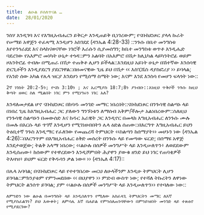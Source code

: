 ```yaml
---
title:  ልዑል ይሰለጥናል …
date:  28/01/2020
---
```


ንስሃ እንዲገባ እና የእግዚአብሔርን ይቅርታ እንዲጠይቅ ቢነገረውም; የናቡከደነጾር ያላላ ኩራት የሠማይ አዋጅን ተፈጻሚ እንዲሆን አስገደደ (ዳንኤል 4:28-33) ::ንጉሱ በቤተ መንግስቱ እየተንጎራደደ እና ስላከናወናቸው ነገሮች እራሱን ሲያመሰግን; ከቤተ መንግስቱ ወጥቶ እንዲሔድ ባደረገው የአእምሮ መነካት ሁኔታ ተጎዳ::ምን አልባት በአእምሮ በሽታ ክሊኒካል ላይካንትሮፊ ወይም ዞአንትሮፊ ተብሎ በሚጠራ በሽታ ተጠቅቶ ሊሆን ይችላል::እንደዚህ አይነት ሁኔታ በሽተኛው እንሰሳዊ ድርጊቶችን እንዲያደርግ ያደርገዋል::በዘመናዊው ጊዜ ይህ በሽታ ‹‹ እስፒሼስ ዳያስፎሪያ ›› ይባላል; የአንድ ሰው አካል የሌላ ዝርያ እንደሆነ የሚሰማ ስሜት ነው; እናም እንደ እንስሳ የመሆን ፍላጎት ነው::

`2ኛ ነገስት 20:2-5ን; ዮናስ 3:10ን ; እና ኤርሚያስ 18:7;8ን ያንብቡ::እነዚህ ጥቅሶች ንጉሱ ከዚህ ቅጣት ዘወር ስለ ሚልበት ነገር ምን የሚነግሩን ነገር አለ?`

እንዳለመታደል ሆኖ ናቡከደነጾር በከባዱ መንገድ መማር ነበረበት::ናቡከደነጾር በንጉሳዊ ስልጣኑ ላይ በነበረ ጊዜ ከእግዚአብሔር ጋር ያለውን ግንኙነቱን ለማሰብ አቅም/ችሎታ አልነበረውም::ስለዚህ የንጉሳዊ ስልጣኑን በመውሰድ እና ከዱር አራዊት ጋር እንዲኖር በመላክ እግዚአብሔር ለንጉሱ ሙሉ በመሉ በእርሱ ላይ ጥገኛ እንዲሆን የሚገነዘብበትን ሌላ ዕድል ሰጠው::በእርግጥ እግዚአብሔር ይህን ትዕቢተኛ ንጉስ እንዲማር የፈለገው የመጨረሻ ትምህርት ‹‹ስልጣን ከሰማያት›› መሆኑን ነው (ዳንኤል 4:26)::በእርግጥም በእግዚአብሔር ዕቅድ መሰረት በንጉሱ ላይ የመጣው ፍርድ; በሰማዩ አዋጅ እንደታወጀው; ትልቅ አላማ ነበረው; ‹‹ልዑሉ በሰዎች መንግሥት ላይ እንዲሠለጥን፥ ለወደደውም እንዲሰጠው፥ ከሰውም የተዋረደውን እንዲሾምበት ሕያዋን ያውቁ ዘንድ ይህ ነገር የጠባቂዎች ትእዛዝ፥ ይህም ፍርድ የቅዱሳን ቃል ነው። ›› (ዳንኤለ 4:17)::

በሌላ አባባል; በናቡከደነጾር ላይ የተተገበረው መርህ ለሁላችንም እንዲሁ ትምህርት ሊሆን ይገባል::ምክንያቱም የምንመደበው ‹‹ በህያዋን ›› ምድብ ውስጥ ነው; የተሻለ ትኩረትን ለዋነው ትምህርት ልንሰጥ ይገባል; ያም ‹‹ልዑሉ በሰዎች መንግሥት ላይ እንዲሠለጥን›› የተባለው ነው::

`ለምንድን ነው ልዑል በመንግስት ላይ እንዲሰለጥን የሚለው አስፈላጊ ትምህርትን መማር ለእኛ የሚያስፈልገን? ይህ እውቀት; ለምሳሌ እኛ በሐይል የምንሰለጠንባቸውን በምንይዝበት መንገድ ላይ ተጽዕኖ የሚያደርገው?`